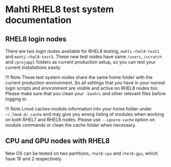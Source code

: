# Mahti RHEL8 test system documentation

## RHEL8 login nodes

There are two login nodes available for RHEL8 testing,
`mahti-rhel8-test1` and `mahti-rhel8-test3`. These new test nodes have
same `/users`, `/scratch` and `/projappl` folders as current
production setup, so you can test your current installations easily.

!!! Note
    These test system nodes share the same home folder with the
    current production environment. So all settings that you have in
    your normal login scripts and environment are visible and active
    on RHEL8 nodes too. Please make sure that you clean your `.bashrc`
    and other relevant files before logging in.

!!! Note
    Lmod caches module information into your home folder under
    `~/.lmod.d/.cache` and may give you wrong listing of modules when
    working on both RHEL7 and RHEL8 nodes. Please use `--ignore-cache`
    option on module commands or clean the cache folder when
    necessary.

## CPU and GPU nodes with RHEL8

New OS can be tested on two partitions, `rhel8-cpu` and `rhel8-gpu`,
which have 16 and 2 respectively.
